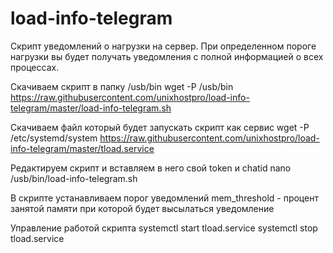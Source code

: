 # load-info-telegram
Скрипт уведомлений о нагрузки на сервер. При определенном пороге нагрузки вы будет получать уведомления с полной информацией о всех процессах. 

Скачиваем скрипт в папку /usb/bin
wget -P /usb/bin https://raw.githubusercontent.com/unixhostpro/load-info-telegram/master/load-info-telegram.sh

Cкачиваем файл который будет запускать скрипт как сервис 
wget -P /etc/systemd/system https://raw.githubusercontent.com/unixhostpro/load-info-telegram/master/tload.service

Редактируем скрипт и вставляем в него свой token и chatid 
nano /usb/bin/load-info-telegram.sh

В скрипте устанавливаем порог уведомлений
mem_threshold - процент занятой памяти при которой будет высылаться уведомление 

Управление работой скрипта
systemctl start tload.service
systemctl stop tload.service

